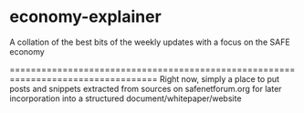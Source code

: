 # economy-explainer
A collation of the best bits of the weekly updates with a focus on the SAFE economy



==================================================================================
    Right now, simply a place to put posts and snippets extracted from sources on safenetforum.org for later incorporation into a structured document/whitepaper/website
